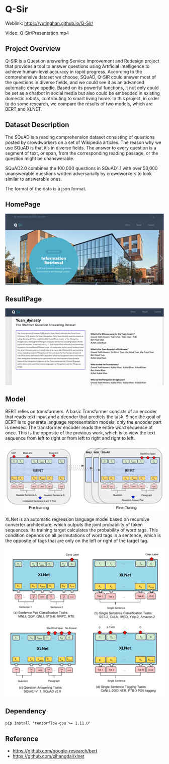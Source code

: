 # Q-Sir
Weblink: https://yutinghan.github.io/Q-Sir/

Video: Q-Sir/Presentation.mp4

## Project Overview

Q-SIR is a Question answering Service Improvement and Redesign project that provides a tool to answer questions using Artificial Intelligence to achieve human-level accuracy in rapid progress. According to the comprehensive dataset we choose, SQuAD, Q-SIR could answer most of the questions in diverse fields, and we could see it as an advanced automatic encyclopedic. 
Based on its powerful functions, it not only could be set as a chatbot in social media but also could be embedded in existing domestic robots, contributing to smart living home. 
In this project, in order to do some research, we compare the results of two models, which are BERT and XLNET.

## Dataset Description

The SQuAD is a reading comprehension dataset consisting of questions posted by crowdworkers on a set of Wikipedia articles. The reason why we use SQuAD is that it’s in diverse fields. The answer to every question is a segment of text, or span, from the corresponding reading passage, or the question might be unanswerable. 
 
SQuAD2.0 combines the 100,000 questions in SQuAD1.1 with over 50,000 unanswerable questions written adversarially by crowdworkers to look similar to answerable ones. 
 
The format of the data is a json format. 

## HomePage
![HomePage](/media/homePage.png)


## ResultPage
![ResultPage](/media/resultPage.gif)


## Model 

BERT relies on transformers. A basic Transformer consists of an encoder that reads text input and a decoder that predicts the task. Since the goal of BERT is to generate language representation models, only the encoder part is needed. The transformer encoder reads the entire word sequence at once. This is the opposite of the previous work, which is to view the text sequence from left to right or from left to right and right to left.

![BERT](/media/BERT.png)

XLNet is an automatic regression language model based on recursive converter architecture, which outputs the joint probability of token sequences. Its training target calculates the probability of word tags. This condition depends on all permutations of word tags in a sentence, which is the opposite of tags that are only on the left or right of the target tag.

![XLNet](/media/XLNet.png)

Dependency
------
```shell
pip install 'tensorflow-gpu >= 1.11.0'
```


Reference
------
- https://github.com/google-research/bert
- https://github.com/zihangdai/xlnet
